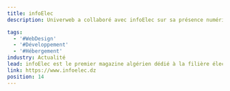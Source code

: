 ```yaml
---
title: infoElec
description: Univerweb a collaboré avec infoElec sur sa présence numérique. Nous avons créé le site web et nous assurons son hébergement.

tags:
  - '#WebDesign'
  - '#Développement'
  - '#Hébergement'
industry: Actualité
lead: infoElec est le premier magazine algérien dédié à la filière électrique et énergétique.
link: https://www.infoelec.dz
position: 14
---
```

